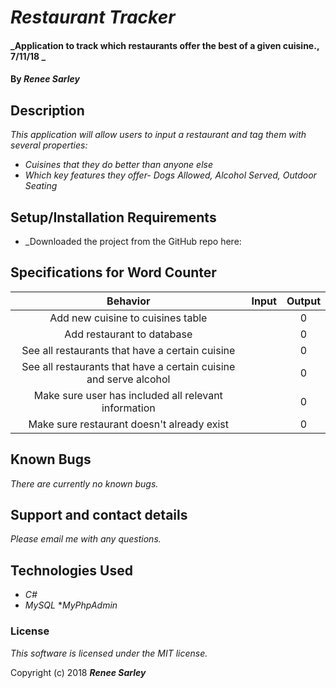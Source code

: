# _Restaurant Tracker_

#### _Application to track which restaurants offer the best of a given cuisine., 7/11/18 _

#### By _**Renee Sarley**_

## Description

_This application will allow users to input a restaurant and tag them with several properties:_
* _Cuisines that they do better than anyone else_
* _Which key features they offer- Dogs Allowed, Alcohol Served, Outdoor Seating_


## Setup/Installation Requirements

* _Downloaded the project from the GitHub repo here:


## Specifications for Word Counter

|Behavior  |     Input     | Output|
|:----------:|:-------------:|:------:|
|Add new cuisine to cuisines table|  | 0 |
|Add restaurant to database|  | 0 |
|See all restaurants that have a certain cuisine|  | 0 |
|See all restaurants that have a certain cuisine and serve alcohol|  | 0 |
|Make sure user has included all relevant information|  | 0 |
|Make sure restaurant doesn't already exist|  | 0 |


## Known Bugs

_There are currently no known bugs._

## Support and contact details

_Please email me with any questions._

## Technologies Used

* _C#_
* _MySQL_
*_MyPhpAdmin_

### License

*This software is licensed under the MIT license.*

Copyright (c) 2018 **_Renee Sarley_**
